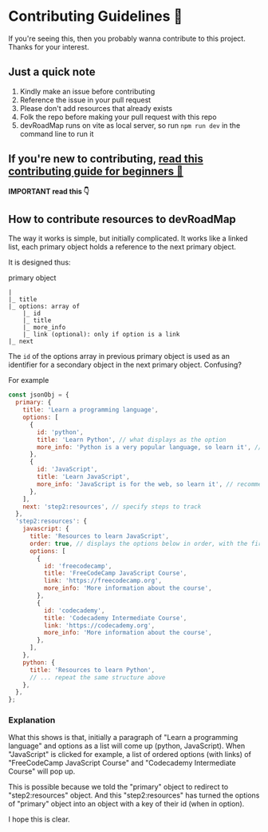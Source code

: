 # Contributing Guidelines 🎉

If you're seeing this, then you probably wanna contribute to this project. Thanks for your interest.

## Just a quick note

1. Kindly make an issue before contributing
2. Reference the issue in your pull request
3. Please don't add resources that already exists
4. Folk the repo before making your pull request with this repo
5. devRoadMap runs on vite as local server, so run `npm run dev` in the command line to run it

## If you're new to contributing, [read this contributing guide for beginners 📌](https://github.com/firstcontributions/first-contributions)

**IMPORTANT read this 👇**

## How to contribute resources to devRoadMap

The way it works is simple, but initially complicated. It works like a linked list, each primary object holds a reference to the next primary object.

It is designed thus:

primary object

```
|
|_ title
|_ options: array of
    |_ id
    |_ title
    |_ more_info
    |_ link (optional): only if option is a link
|_ next
```

The `id` of the options array in previous primary object is used as an identifier for a secondary object in the next primary object. Confusing?

For example

```js
const jsonObj = {
  primary: {
    title: 'Learn a programming language',
    options: [
      {
        id: 'python',
        title: 'Learn Python', // what displays as the option
        more_info: 'Python is a very popular language, so learn it', // a tooltip that explains the option
      },
      {
        id: 'JavaScript',
        title: 'Learn JavaScript',
        more_info: 'JavaScript is for the web, so learn it', // recommending languages shouldn't be like this; just an example
      },
    ],
    next: 'step2:resources', // specify steps to track
  },
  'step2:resources': {
    javascript: {
      title: 'Resources to learn JavaScript',
      order: true, // displays the options below in order, with the first being step 1, and next step 2...
      options: [
        {
          id: 'freecodecamp',
          title: 'FreeCodeCamp JavaScript Course',
          link: 'https://freecodecamp.org',
          more_info: 'More information about the course',
        },
        {
          id: 'codecademy',
          title: 'Codecademy Intermediate Course',
          link: 'https://codecademy.org',
          more_info: 'More information about the course',
        },
      ],
    },
    python: {
      title: 'Resources to learn Python',
      // ... repeat the same structure above
    },
  },
};
```

### Explanation

What this shows is that, initially a paragraph of "Learn a programming language" and options as a list will come up (python, JavaScript).
When "JavaScript" is clicked for example, a list of ordered options (with links) of "FreeCodeCamp JavaScript Course" and "Codecademy Intermediate Course" will pop up.

This is possible because we told the "primary" object to redirect to "step2:resources" object. And this "step2:resources" has turned the options of "primary" object into an object with a key of their id (when in option).

I hope this is clear.
